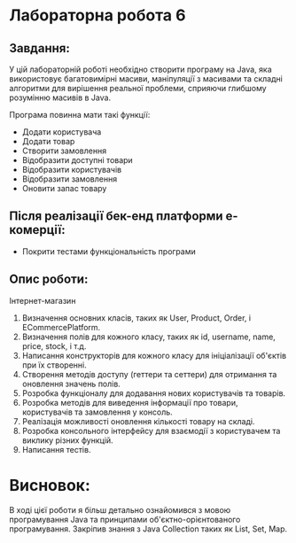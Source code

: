# Лабораторна робота 6

## Завдання:

У цій лабораторній роботі необхідно створити програму на Java, яка використовує багатовимірні масиви, маніпуляції з масивами та складні алгоритми для вирішення реальної проблеми, сприяючи глибшому розумінню масивів в Java.<br>

Програма повинна мати такі функції:

- Додати користувача
- Додати товар
- Створити замовлення
- Відобразити доступні товари
- Відобразити користувачів
- Відобразити замовлення
- Оновити запас товару

## Після реалізації бек-енд платформи e-комерції:

- Покрити тестами функціональність програми

## Опис роботи:
Інтернет-магазин <br>

1. Визначення основних класів, таких як User, Product, Order, і ECommercePlatform.
2. Визначення полів для кожного класу, таких як id, username, name, price, stock, і т.д.
3. Написання конструкторів для кожного класу для ініціалізації об'єктів при їх створенні.
4. Створення методів доступу (геттери та сеттери) для отримання та оновлення значень полів.
5. Розробка функціоналу для додавання нових користувачів та товарів.
6. Розробка методів для виведення інформації про товари, користувачів та замовлення у консоль.
7. Реалізація можливості оновлення кількості товару на складі.
8. Розробка консольного інтерфейсу для взаємодії з користувачем та виклику різних функцій. 
9. Написання тестів.

# Висновок:

В ході цієї роботи я більш детально ознайомився з мовою програмування Java та принципами об'єктно-орієнтованого програмування.
Закріпив знання з Java Collection таких як List, Set, Map.
